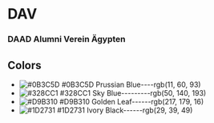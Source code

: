 # DAV
### DAAD Alumni Verein Ägypten

## Colors
- ![#0B3C5D](https://placehold.it/15/0B3C5D/000000?text=+) #0B3C5D Prussian Blue----rgb(11, 60, 93)
- ![#328CC1](https://placehold.it/15/328CC1/000000?text=+) #328CC1 Sky Blue---------rgb(50, 140, 193)
- ![#D9B310](https://placehold.it/15/D9B310/000000?text=+) #D9B310 Golden Leaf------rgb(217, 179, 16)
- ![#1D2731](https://placehold.it/15/1D2731/000000?text=+) #1D2731 Ivory Black------rgb(29, 39, 49)
